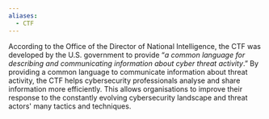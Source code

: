 ```yaml
---
aliases:
  - CTF
---
```

According to the Office of the Director of National Intelligence, the CTF was developed by the U.S. government to provide “*a common language for describing and communicating information about cyber threat activity*.” By providing a common language to communicate information about threat activity, the CTF helps cybersecurity professionals analyse and share information more efficiently. This allows organisations to improve their response to the constantly evolving cybersecurity landscape and threat actors' many tactics and techniques.